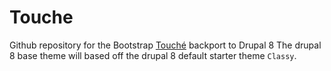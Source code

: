 # Touche

Github repository for the Bootstrap [Touché](https://themes.getbootstrap.com/product/touche-cafe-restaurant-theme/) backport to Drupal 8
The drupal 8 base theme will based off the drupal 8 default starter theme `Classy`.
